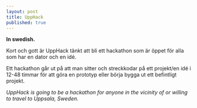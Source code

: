 ```yaml
---
layout: post
title: UppHack
published: true
---
```


__In swedish.__

Kort och gott är UppHack tänkt att bli ett hackathon som är öppet för alla som
har en dator och en idé.

Ett hackathon går ut på att man sitter och streckkodar på ett projekt/en idé i
12-48 timmar för att göra en prototyp eller börja bygga ut ett befintligt
projekt.

_UppHack is going to be a hackathon for anyone in the vicinity of or willing to
travel to Uppsala, Sweden._

